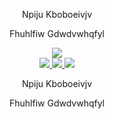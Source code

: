 <!DOCTYPE html>
<html lang="en">
<head>
<meta charset="UTF-8">
<meta name="viewport" content="width=device-width, initial-scale=1.0">
<title>Rotated Text</title>
</head>
<body>
<p align="center">
    Npiju Kboboeivjv
</p>
<p align="center">
    Fhuhlfiw Gdwdvwhqfyl
</p>

<p align="center"> <!-- Center-align the content -->
    <!-- Custom badge with your name -->
    <a href="https://github.com/your_username">
        <img src="https://img.shields.io/badge/Name-YourName-red?style=flat-square">
    </a>  
    <br/>
    <!-- Add more badges with relevant information -->
    <a href="https://your-website.com">
        <img src="https://img.shields.io/badge/Website-yourwebsite.com-green?style=flat-square">
    </a>  
    <a href="https://your-resume.com">
        <img src="https://img.shields.io/badge/Resume-yourresume.com-blue?style=flat-square">
    </a>  
    <a href="https://www.linkedin.com/in/your-linkedin">
        <img src="https://img.shields.io/badge/-LinkedIn-blue?style=flat-square&logo=linkedin">
    </a>
    <!-- Add more badges as needed -->
</p>

</body>
</html>
<p align="center">
    Npiju Kboboeivjv
</p>
<p align="center">
    Fhuhlfiw Gdwdvwhqfyl
</p>
